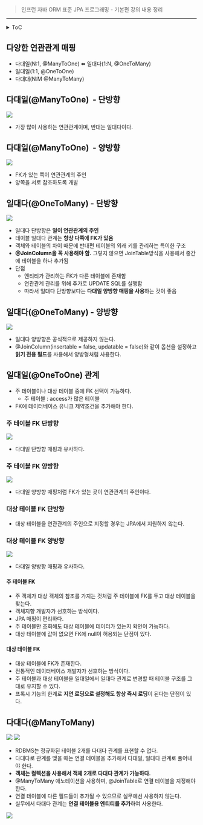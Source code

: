 > 인프런 자바 ORM 표준 JPA 프로그래밍 - 기본편 강의 내용 정리

---

<details>
<summary>ToC</summary>

- [다양한 연관관계 매핑](#다양한-연관관계-매핑)
- [다대일(@ManyToOne)  - 단방향](#다대일manytoone---단방향)
- [다대일(@ManyToOne)  - 양방향](#다대일manytoone---양방향)
- [일대다(@OneToMany) - 단방향](#일대다onetomany---단방향)
- [일대다(@OneToMany) - 양방향](#일대다onetomany---양방향)
- [일대일(@OneToOne) 관계](#일대일onetoone-관계)
  - [주 테이블 FK 단방향](#주-테이블-fk-단방향)
  - [주 테이블 FK 양방향](#주-테이블-fk-양방향)
  - [대상 테이블 FK 단방향](#대상-테이블-fk-단방향)
  - [대상 테이블 FK 양방향](#대상-테이블-fk-양방향)
    - [주 테이블 FK](#주-테이블-fk)
    - [대상 테이블 FK](#대상-테이블-fk)
- [다대다(@ManyToMany)](#다대다manytomany)
</details>

## 다양한 연관관계 매핑

-   다대일(N:1, @ManyToOne) ⬌ 일대다(1:N, @OneToMany)
-   일대일(1:1, @OneToOne)
-   다대대(N:M @ManyToMany)

## 다대일(@ManyToOne)  - 단방향

![](https://img1.daumcdn.net/thumb/R1280x0/?scode=mtistory2&fname=https%3A%2F%2Fblog.kakaocdn.net%2Fdn%2FuCFSC%2FbtrzYEiX0bY%2F2CyyObtLbHKete0rNziN90%2Fimg.png)

-   가장 많이 사용하는 연관관계이며, 반대는 일대다이다.

## 다대일(@ManyToOne)  - 양방향

![](https://img1.daumcdn.net/thumb/R1280x0/?scode=mtistory2&fname=https%3A%2F%2Fblog.kakaocdn.net%2Fdn%2FHxkn4%2FbtrzYht5B2O%2FUYjeyrsBqJledPPosxyzOK%2Fimg.png)

-   FK가 있는 쪽이 연관관계의 주인
-   양쪽을 서로 참조하도록 개발

## 일대다(@OneToMany) - 단방향

![](https://img1.daumcdn.net/thumb/R1280x0/?scode=mtistory2&fname=https%3A%2F%2Fblog.kakaocdn.net%2Fdn%2FbXJzLk%2FbtrzYTNK6Sc%2FJfrvudYde5i77rRmXOQ9iK%2Fimg.png)

-   일대다 단방향은 **일이 연관관계의 주인**
-   테이블 일대다 관계는 **항상 다쪽에 FK가 있음**
-   객체와 테이블의 차이 때문에 반대편 테이블의 외래 키를 관리하는 특이한 구조
-   **@JoinColumn을 꼭 사용해야 함.** 그렇지 않으면 JoinTable방식을 사용해서 중간에 테이블을 하나 추가됨
-   단점
    -   엔티티가 관리하는 FK가 다른 테이블에 존재함
    -   연관관계 관리를 위해 추가로 UPDATE SQL를 실행함
    -   따라서 일대다 단방향보다는 **다대일 양방향 매핑을 사용**하는 것이 좋음

## 일대다(@OneToMany) - 양방향

![](https://img1.daumcdn.net/thumb/R1280x0/?scode=mtistory2&fname=https%3A%2F%2Fblog.kakaocdn.net%2Fdn%2FbT8Tyx%2Fbtrz3P4fFd7%2FBI5xnWPkIAJSaC9cgyXIc0%2Fimg.png)

-   일대다 양방향은 공식적으로 제공하지 않는다.
-   @JoinColumn(insertable = false, updatable = false)와 같이 옵션을 설정하고 **읽기 전용 필드**를 사용해서 양방형처럼 사용한다.

## 일대일(@OneToOne) 관계

-   주 테이블이나 대상 테이블 중에 FK 선택이 가능하다.
    -   주 테이블 : access가 많은 테이블
-   FK에 데이터베이스 유니크 제약조건을 추가해야 한다.

### 주 테이블 FK 단방향

![](https://img1.daumcdn.net/thumb/R1280x0/?scode=mtistory2&fname=https%3A%2F%2Fblog.kakaocdn.net%2Fdn%2Fz3Qai%2Fbtrz45yQOEW%2FIPoP4XE5hR84GokvCS2WYK%2Fimg.png)

-   다대일 단방향 매핑과 유사하다.

### 주 테이블 FK 양방향

![](https://img1.daumcdn.net/thumb/R1280x0/?scode=mtistory2&fname=https%3A%2F%2Fblog.kakaocdn.net%2Fdn%2FcNzxrR%2Fbtrz34ApDT7%2FG32gsAXrDLkez15EoXcxdK%2Fimg.png)

-   다대일 양방향 매핑처럼 FK가 있는 곳이 연관관계의 주인이다.

### 대상 테이블 FK 단방향

-   대상 테이블을 연관관계의 주인으로 지정할 경우는 JPA에서 지원하지 않는다.

### 대상 테이블 FK 양방향

![](https://img1.daumcdn.net/thumb/R1280x0/?scode=mtistory2&fname=https%3A%2F%2Fblog.kakaocdn.net%2Fdn%2FcCHTls%2Fbtrz0ufh8eQ%2FD2hMkbKFGmCWEhQSitGG7K%2Fimg.png)

-   다대일 양방향 매핑과 유사하다.

#### 주 테이블 FK

-   주 객체가 대상 객체의 참조를 가지는 것처럼 주 테이블에 FK를 두고 대상 테이블을 찾는다.
-   객체지향 개발자가 선호하는 방식이다.
-   JPA 매핑이 편리하다.
-   주 테이블만 조회해도 대상 테이블에 데이터가 있는지 확인이 가능하다.
-   대상 테이블에 값이 없으면 FK에 null이 허용되는 단점이 있다.

#### 대상 테이블 FK

-   대상 테이블에 FK가 존재한다.
-   전통적인 데이터베이스 개발자가 선호하는 방식이다.
-   주 테이블과 대상 테이블을 일대일에서 일대다 관계로 변경할 때 테이블 구조를 그대로 유지할 수 있다.
-   프록시 기능의 한계로 **지연 로딩으로 설정해도 항상 즉시 로딩**이 된다는 단점이 있다.

## 다대다(@ManyToMany)

![](https://img1.daumcdn.net/thumb/R1280x0/?scode=mtistory2&fname=https%3A%2F%2Fblog.kakaocdn.net%2Fdn%2Fm4myI%2Fbtrz34HekoS%2FIJF9LX0X00kTQjiTHVc27k%2Fimg.png)
![](https://img1.daumcdn.net/thumb/R1280x0/?scode=mtistory2&fname=https%3A%2F%2Fblog.kakaocdn.net%2Fdn%2FcqmvpS%2Fbtrz3PpIsku%2FEFScWXwljxxwLU1QSwSZak%2Fimg.png)

-   RDBMS는 정규화된 테이블 2개를 다대다 관계를 표현할 수 없다.
-   다대다로 관계를 맺을 때는 연결 테이블을 추가해서 다대일, 일대다 관계로 풀어내야 한다.
-   **객체는 컬렉션을 사용해서 객체 2개로 다대다 관계가 가능하다.**
-   @ManyToMany 애노테이션을 사용하며, @JoinTable로 연결 테이블을 지정해야 한다.
-   연결 테이블에 다른 필드들이 추가될 수 있으므로 실무에선 사용하지 않는다.
-   실무에서 다대다 관계는 **연결 테이블용 엔티티를 추가**하여 사용한다.

![](https://img1.daumcdn.net/thumb/R1280x0/?scode=mtistory2&fname=https%3A%2F%2Fblog.kakaocdn.net%2Fdn%2FEzddt%2Fbtrz4317nHV%2FCmnuDk3Ovl9OKX6v6P6wQk%2Fimg.png)